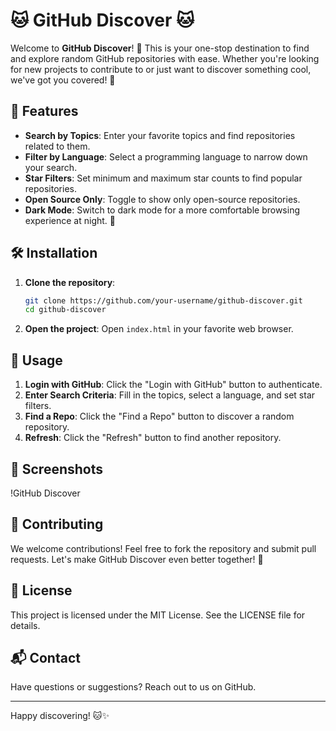 # 🐱 GitHub Discover 🐱

Welcome to **GitHub Discover**! 🎉 This is your one-stop destination to find and explore random GitHub repositories with ease. Whether you're looking for new projects to contribute to or just want to discover something cool, we've got you covered! 🚀

## 🌟 Features

- **Search by Topics**: Enter your favorite topics and find repositories related to them.
- **Filter by Language**: Select a programming language to narrow down your search.
- **Star Filters**: Set minimum and maximum star counts to find popular repositories.
- **Open Source Only**: Toggle to show only open-source repositories.
- **Dark Mode**: Switch to dark mode for a more comfortable browsing experience at night. 🌙

## 🛠️ Installation

1. **Clone the repository**:
    ```bash
    git clone https://github.com/your-username/github-discover.git
    cd github-discover
    ```

2. **Open the project**:
    Open `index.html` in your favorite web browser.

## 🚀 Usage

1. **Login with GitHub**: Click the "Login with GitHub" button to authenticate.
2. **Enter Search Criteria**: Fill in the topics, select a language, and set star filters.
3. **Find a Repo**: Click the "Find a Repo" button to discover a random repository.
4. **Refresh**: Click the "Refresh" button to find another repository.

## 🎨 Screenshots

!GitHub Discover

## 🤝 Contributing

We welcome contributions! Feel free to fork the repository and submit pull requests. Let's make GitHub Discover even better together! 💪

## 📜 License

This project is licensed under the MIT License. See the LICENSE file for details.

## 📬 Contact

Have questions or suggestions? Reach out to us on GitHub.

---

Happy discovering! 🐱✨
